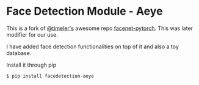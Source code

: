 # Face Detection Module - Aeye
This is a fork of [@timeler's](https://github.com/timesler) awesome repo [facenet-pytorch](https://github.com/timesler/facenet-pytorch). This was later modifier for our use.

I have added face detection functionalities on top of it and also a toy database.

Install it through pip 
```
$ pip install facedetection-aeye
```
